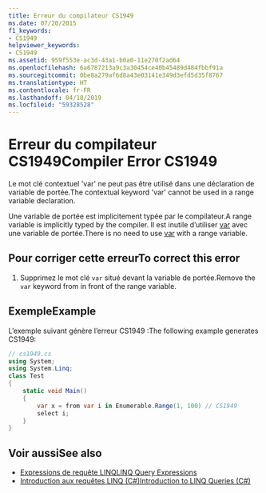 ```yaml
---
title: Erreur du compilateur CS1949
ms.date: 07/20/2015
f1_keywords:
- CS1949
helpviewer_keywords:
- CS1949
ms.assetid: 959f553e-ac3d-43a1-b0a0-11e270f2ad64
ms.openlocfilehash: 6a6787213a9c3a30454ce40b45489d484fbbf91a
ms.sourcegitcommit: 0be8a279af6d8a43e03141e349d3efd5d35f8767
ms.translationtype: HT
ms.contentlocale: fr-FR
ms.lasthandoff: 04/18/2019
ms.locfileid: "59328528"
---
```

# <a name="compiler-error-cs1949"></a><span data-ttu-id="0ede3-102">Erreur du compilateur CS1949</span><span class="sxs-lookup"><span data-stu-id="0ede3-102">Compiler Error CS1949</span></span>
<span data-ttu-id="0ede3-103">Le mot clé contextuel 'var' ne peut pas être utilisé dans une déclaration de variable de portée.</span><span class="sxs-lookup"><span data-stu-id="0ede3-103">The contextual keyword 'var' cannot be used in a range variable declaration.</span></span>  
  
 <span data-ttu-id="0ede3-104">Une variable de portée est implicitement typée par le compilateur.</span><span class="sxs-lookup"><span data-stu-id="0ede3-104">A range variable is implicitly typed by the compiler.</span></span> <span data-ttu-id="0ede3-105">Il est inutile d’utiliser [var](../../csharp/language-reference/keywords/var.md) avec une variable de portée.</span><span class="sxs-lookup"><span data-stu-id="0ede3-105">There is no need to use [var](../../csharp/language-reference/keywords/var.md) with a range variable.</span></span>  
  
## <a name="to-correct-this-error"></a><span data-ttu-id="0ede3-106">Pour corriger cette erreur</span><span class="sxs-lookup"><span data-stu-id="0ede3-106">To correct this error</span></span>  
  
1. <span data-ttu-id="0ede3-107">Supprimez le mot clé `var` situé devant la variable de portée.</span><span class="sxs-lookup"><span data-stu-id="0ede3-107">Remove the `var` keyword from in front of the range variable.</span></span>  
  
## <a name="example"></a><span data-ttu-id="0ede3-108">Exemple</span><span class="sxs-lookup"><span data-stu-id="0ede3-108">Example</span></span>  
 <span data-ttu-id="0ede3-109">L’exemple suivant génère l’erreur CS1949 :</span><span class="sxs-lookup"><span data-stu-id="0ede3-109">The following example generates CS1949:</span></span>  
  
```csharp  
// cs1949.cs  
using System;  
using System.Linq;  
class Test  
{  
    static void Main()  
    {  
        var x = from var i in Enumerable.Range(1, 100) // CS1949  
        select i;  
    }  
}  
```  
  
## <a name="see-also"></a><span data-ttu-id="0ede3-110">Voir aussi</span><span class="sxs-lookup"><span data-stu-id="0ede3-110">See also</span></span>

- [<span data-ttu-id="0ede3-111">Expressions de requête LINQ</span><span class="sxs-lookup"><span data-stu-id="0ede3-111">LINQ Query Expressions</span></span>](../../csharp/programming-guide/linq-query-expressions/index.md)
- [<span data-ttu-id="0ede3-112">Introduction aux requêtes LINQ (C#)</span><span class="sxs-lookup"><span data-stu-id="0ede3-112">Introduction to LINQ Queries (C#)</span></span>](../../csharp/programming-guide/concepts/linq/introduction-to-linq-queries.md)
